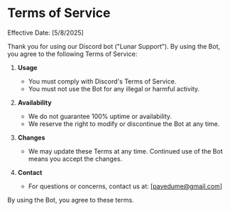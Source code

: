 # Terms of Service

Effective Date: [5/8/2025]

Thank you for using our Discord bot ("Lunar Support"). By using the Bot, you agree to the following Terms of Service:

1. **Usage**
   - You must comply with Discord's Terms of Service.
   - You must not use the Bot for any illegal or harmful activity.

2. **Availability**
   - We do not guarantee 100% uptime or availability.
   - We reserve the right to modify or discontinue the Bot at any time.

3. **Changes**
   - We may update these Terms at any time. Continued use of the Bot means you accept the changes.

4. **Contact**
   - For questions or concerns, contact us at: [pavedume@gmail.com]

By using the Bot, you agree to these terms.
